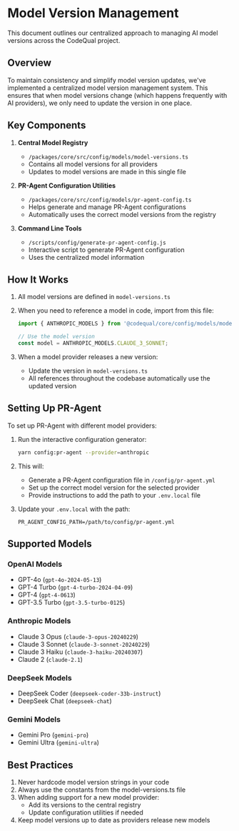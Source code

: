 # Model Version Management

This document outlines our centralized approach to managing AI model versions across the CodeQual project.

## Overview

To maintain consistency and simplify model version updates, we've implemented a centralized model version management system. This ensures that when model versions change (which happens frequently with AI providers), we only need to update the version in one place.

## Key Components

1. **Central Model Registry**
   - `/packages/core/src/config/models/model-versions.ts`
   - Contains all model versions for all providers
   - Updates to model versions are made in this single file

2. **PR-Agent Configuration Utilities**
   - `/packages/core/src/config/models/pr-agent-config.ts`
   - Helps generate and manage PR-Agent configurations
   - Automatically uses the correct model versions from the registry

3. **Command Line Tools**
   - `/scripts/config/generate-pr-agent-config.js`
   - Interactive script to generate PR-Agent configuration
   - Uses the centralized model information

## How It Works

1. All model versions are defined in `model-versions.ts`
2. When you need to reference a model in code, import from this file:
   ```typescript
   import { ANTHROPIC_MODELS } from '@codequal/core/config/models/model-versions';

   // Use the model version
   const model = ANTHROPIC_MODELS.CLAUDE_3_SONNET;
   ```

3. When a model provider releases a new version:
   - Update the version in `model-versions.ts`
   - All references throughout the codebase automatically use the updated version

## Setting Up PR-Agent

To set up PR-Agent with different model providers:

1. Run the interactive configuration generator:
   ```bash
   yarn config:pr-agent --provider=anthropic
   ```

2. This will:
   - Generate a PR-Agent configuration file in `/config/pr-agent.yml`
   - Set up the correct model version for the selected provider
   - Provide instructions to add the path to your `.env.local` file

3. Update your `.env.local` with the path:
   ```
   PR_AGENT_CONFIG_PATH=/path/to/config/pr-agent.yml
   ```

## Supported Models

### OpenAI Models
- GPT-4o (`gpt-4o-2024-05-13`)
- GPT-4 Turbo (`gpt-4-turbo-2024-04-09`)
- GPT-4 (`gpt-4-0613`)
- GPT-3.5 Turbo (`gpt-3.5-turbo-0125`)

### Anthropic Models
- Claude 3 Opus (`claude-3-opus-20240229`)
- Claude 3 Sonnet (`claude-3-sonnet-20240229`)
- Claude 3 Haiku (`claude-3-haiku-20240307`)
- Claude 2 (`claude-2.1`)

### DeepSeek Models
- DeepSeek Coder (`deepseek-coder-33b-instruct`)
- DeepSeek Chat (`deepseek-chat`)

### Gemini Models
- Gemini Pro (`gemini-pro`)
- Gemini Ultra (`gemini-ultra`)

## Best Practices

1. Never hardcode model version strings in your code
2. Always use the constants from the model-versions.ts file
3. When adding support for a new model provider:
   - Add its versions to the central registry
   - Update configuration utilities if needed
4. Keep model versions up to date as providers release new models